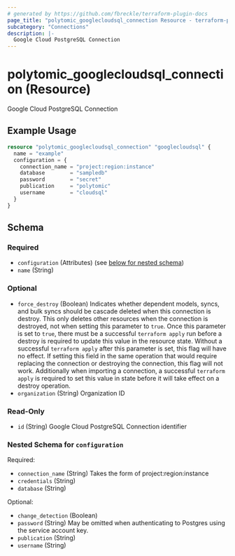 ```yaml
---
# generated by https://github.com/fbreckle/terraform-plugin-docs
page_title: "polytomic_googlecloudsql_connection Resource - terraform-provider-polytomic"
subcategory: "Connections"
description: |-
  Google Cloud PostgreSQL Connection
---
```


# polytomic_googlecloudsql_connection (Resource)

Google Cloud PostgreSQL Connection

## Example Usage

```terraform
resource "polytomic_googlecloudsql_connection" "googlecloudsql" {
  name = "example"
  configuration = {
    connection_name = "project:region:instance"
    database        = "sampledb"
    password        = "secret"
    publication     = "polytomic"
    username        = "cloudsql"
  }
}
```

<!-- schema generated by tfplugindocs -->
## Schema

### Required

- `configuration` (Attributes) (see [below for nested schema](#nestedatt--configuration))
- `name` (String)

### Optional

- `force_destroy` (Boolean) Indicates whether dependent models, syncs, and bulk syncs should be cascade deleted when this connection is destroy. This only deletes other resources when the connection is destroyed, not when setting this parameter to `true`. Once this parameter is set to `true`, there must be a successful `terraform apply` run before a destroy is required to update this value in the resource state. Without a successful `terraform apply` after this parameter is set, this flag will have no effect. If setting this field in the same operation that would require replacing the connection or destroying the connection, this flag will not work. Additionally when importing a connection, a successful `terraform apply` is required to set this value in state before it will take effect on a destroy operation.
- `organization` (String) Organization ID

### Read-Only

- `id` (String) Google Cloud PostgreSQL Connection identifier

<a id="nestedatt--configuration"></a>
### Nested Schema for `configuration`

Required:

- `connection_name` (String) Takes the form of project:region:instance
- `credentials` (String)
- `database` (String)

Optional:

- `change_detection` (Boolean)
- `password` (String) May be omitted when authenticating to Postgres using the service account key.
- `publication` (String)
- `username` (String)


